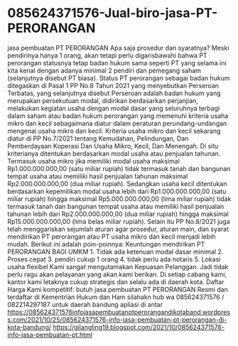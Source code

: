 # 085624371576-Jual-biro-jasa-PT-PERORANGAN
jasa pembuatan PT PERORANGAN  Apa saja prosedur dan syaratnya? Meski pendirinya hanya 1 orang, akan tetapi perlu digarisbawahi bahwa PT perorangan statusnya tetap badan hukum sama seperti PT yang selama ini kita kenal dengan adanya minimal 2 pendiri dan pemegang saham (selanjutnya disebut PT biasa). Status PT perorangan sebagai badan hukum ditegaskan di Pasal 1 PP No.8 Tahun 2021 yang menyebutkan Perseroan Terbatas, yang selanjutnya disebut Perseroan adalah badan hukum yang merupakan persekutuan modal, didirikan berdasarkan perjanjian, melakukan kegiatan usaha dengan modal dasar yang seluruhnya terbagi dalam saham atau badan hukum perorangan yang memenuhi kriteria usaha mikro dan kecil sebagaimana diatur dalam peraturan perundang-undangan mengenai usaha mikro dan kecil.  Kriteria usaha mikro dan kecil sekarang diatur di PP No.7/2021 tentang Kemudahan, Pelindungan, Dan Pemberdayaan Koperasi Dan Usaha Mikro, Kecil, Dan Menengah. Di situ kriterianya ditentukan berdasarkan modal usaha atau penjualan tahunan. Termasuk usaha mikro jika memiliki modal usaha maksimal Rp1.000.000.000,00 (satu miliar rupiah) tidak termasuk tanah dan bangunan tempat usaha atau memiliki hasil penjualan tahunan maksimal Rp2.000.000.000,00 (dua miliar rupiah).  Sedangkan usaha kecil ditentukan berdasarkan kepemilikan modal usaha lebih dari Rp1.000.000.000,00 (satu miliar rupiah) hingga maksimal Rp5.000.000.000,00 (lima miliar rupiah) tidak termasuk tanah dan bangunan tempat usaha atau memiliki hasil penjualan tahunan lebih dari Rp2.000.000.000,00 (dua miliar rupiah) hingga maksimal Rp15.000.000.000,00 (lima belas miliar rupiah).  Selain itu PP No.8/2021 juga telah menggariskan sejumlah aturan agar prosedur, aturan main, dan syarat mendirikan PT perorangan atau PT usaha mikro dan kecil menjadi lebih mudah. Berikut ini adalah poin-poinnya:  Keuntungan mendirikan PT PERORANGAN BAGI UMKM  1. Tidak ada ketenuan modal dasar minimal 2. Proses cepat 3. pendiri cukup 1 orang 4. tidak perlu ada notaris 5. Lokasi usaha flexibel  Kami sangat mengutamakan Kepuasan Pelanggan. Jadi tidak perlu ragu akan pelayanan yang akan kami berikan. Di setiap cabang kami, kantor kami letaknya cukup strategis dan selalu ada di daerah kota.  Daftar Harga Kami kompetitif:  butuh jasa pembuatan PT PERORANGAN Resmi dan terdaftar di Kementrian Hukum dan Ham silahakn hub wa 085624371576 / 082214297187   untuk daerah bandung apliasi di antar https://085624371576infojasapembuatanptperorangandikotaband.wordpress.com/2021/10/25/085624371576-info-jasa-pembuatan-pt-perorangan-di-kota-bandung/ https://gilangling19.blogspot.com/2021/10/085624371576-info-jasa-pembuatan-pt.html
